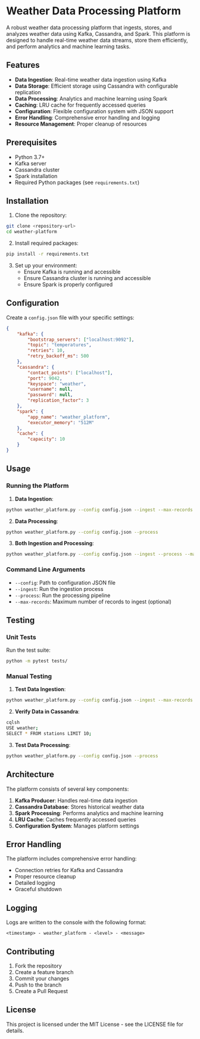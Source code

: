 # Weather Data Processing Platform

A robust weather data processing platform that ingests, stores, and analyzes weather data using Kafka, Cassandra, and Spark. This platform is designed to handle real-time weather data streams, store them efficiently, and perform analytics and machine learning tasks.

## Features

- **Data Ingestion**: Real-time weather data ingestion using Kafka
- **Data Storage**: Efficient storage using Cassandra with configurable replication
- **Data Processing**: Analytics and machine learning using Spark
- **Caching**: LRU cache for frequently accessed queries
- **Configuration**: Flexible configuration system with JSON support
- **Error Handling**: Comprehensive error handling and logging
- **Resource Management**: Proper cleanup of resources

## Prerequisites

- Python 3.7+
- Kafka server
- Cassandra cluster
- Spark installation
- Required Python packages (see `requirements.txt`)

## Installation

1. Clone the repository:
```bash
git clone <repository-url>
cd weather-platform
```

2. Install required packages:
```bash
pip install -r requirements.txt
```

3. Set up your environment:
   - Ensure Kafka is running and accessible
   - Ensure Cassandra cluster is running and accessible
   - Ensure Spark is properly configured

## Configuration

Create a `config.json` file with your specific settings:

```json
{
    "kafka": {
        "bootstrap_servers": ["localhost:9092"],
        "topic": "temperatures",
        "retries": 10,
        "retry_backoff_ms": 500
    },
    "cassandra": {
        "contact_points": ["localhost"],
        "port": 9042,
        "keyspace": "weather",
        "username": null,
        "password": null,
        "replication_factor": 3
    },
    "spark": {
        "app_name": "weather_platform",
        "executor_memory": "512M"
    },
    "cache": {
        "capacity": 10
    }
}
```

## Usage

### Running the Platform

1. **Data Ingestion**:
```bash
python weather_platform.py --config config.json --ingest --max-records 1000
```

2. **Data Processing**:
```bash
python weather_platform.py --config config.json --process
```

3. **Both Ingestion and Processing**:
```bash
python weather_platform.py --config config.json --ingest --process --max-records 1000
```

### Command Line Arguments

- `--config`: Path to configuration JSON file
- `--ingest`: Run the ingestion process
- `--process`: Run the processing pipeline
- `--max-records`: Maximum number of records to ingest (optional)

## Testing

### Unit Tests

Run the test suite:
```bash
python -m pytest tests/
```

### Manual Testing

1. **Test Data Ingestion**:
```bash
python weather_platform.py --config config.json --ingest --max-records 100
```

2. **Verify Data in Cassandra**:
```bash
cqlsh
USE weather;
SELECT * FROM stations LIMIT 10;
```

3. **Test Data Processing**:
```bash
python weather_platform.py --config config.json --process
```

## Architecture

The platform consists of several key components:

1. **Kafka Producer**: Handles real-time data ingestion
2. **Cassandra Database**: Stores historical weather data
3. **Spark Processing**: Performs analytics and machine learning
4. **LRU Cache**: Caches frequently accessed queries
5. **Configuration System**: Manages platform settings

## Error Handling

The platform includes comprehensive error handling:
- Connection retries for Kafka and Cassandra
- Proper resource cleanup
- Detailed logging
- Graceful shutdown

## Logging

Logs are written to the console with the following format:
```
<timestamp> - weather_platform - <level> - <message>
```

## Contributing

1. Fork the repository
2. Create a feature branch
3. Commit your changes
4. Push to the branch
5. Create a Pull Request

## License

This project is licensed under the MIT License - see the LICENSE file for details.
